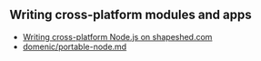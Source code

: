 ## Writing cross-platform modules and apps
* [Writing cross-platform Node.js on shapeshed.com](http://shapeshed.com/writing-cross-platform-node/)
* [domenic/portable-node.md](https://gist.github.com/domenic/2790533)
